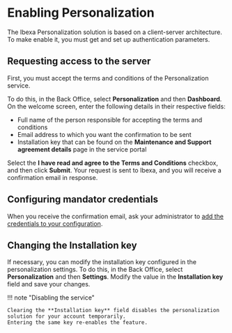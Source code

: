 # Enabling Personalization

The Ibexa Personalization solution is based on a client-server architecture.
To make enable it, you must get and set up authentication parameters.

## Requesting access to the server

First, you must accept the terms and conditions of the Personalization service.

To do this, in the Back Office, select **Personalization** and then **Dashboard**.
On the welcome screen, enter the following details in their respective fields:

- Full name of the person responsible for accepting the terms and conditions
- Email address to which you want the confirmation to be sent
- Installation key that can be found on the **Maintenance and Support agreement details** page in the service portal

Select the **I have read and agree to the Terms and Conditions** checkbox, and then click **Submit**.
Your request is sent to Ibexa, and you will receive a confirmation email in response.

## Configuring mandator credentials

When you receive the confirmation email, ask your administrator to [add the credentials to your configuration](https://doc.ibexa.co/en/latest/guide/personalization/enabling_personalization).

## Changing the Installation key

If necessary, you can modify the installation key configured in the personalization settings.
To do this, in the Back Office, select **Personalization** and then **Settings**.
Modify the value in the **Installation key** field and save your changes.

!!! note "Disabling the service"

    Clearing the **Installation key** field disables the personalization solution for your account temporarily.
    Entering the same key re-enables the feature.
